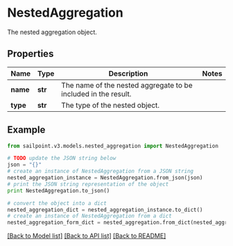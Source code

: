 # NestedAggregation

The nested aggregation object.

## Properties
Name | Type | Description | Notes
------------ | ------------- | ------------- | -------------
**name** | **str** | The name of the nested aggregate to be included in the result. | 
**type** | **str** | The type of the nested object. | 

## Example

```python
from sailpoint.v3.models.nested_aggregation import NestedAggregation

# TODO update the JSON string below
json = "{}"
# create an instance of NestedAggregation from a JSON string
nested_aggregation_instance = NestedAggregation.from_json(json)
# print the JSON string representation of the object
print NestedAggregation.to_json()

# convert the object into a dict
nested_aggregation_dict = nested_aggregation_instance.to_dict()
# create an instance of NestedAggregation from a dict
nested_aggregation_form_dict = nested_aggregation.from_dict(nested_aggregation_dict)
```
[[Back to Model list]](../README.md#documentation-for-models) [[Back to API list]](../README.md#documentation-for-api-endpoints) [[Back to README]](../README.md)


